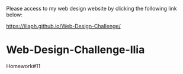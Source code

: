 Please access to my web design website by clicking the following link below:

https://iliaph.github.io/Web-Design-Challenge/



# Web-Design-Challenge-Ilia
Homework#11
